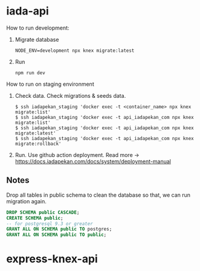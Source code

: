 # iada-api

How to run development:

1. Migrate database

    ```
    NODE_ENV=development npx knex migrate:latest
    ```

2. Run

    ```
    npm run dev
    ```

How to run on staging environment

1. Check data. Check migrations & seeds data.

    ```console
    $ ssh iadapekan_staging 'docker exec -t <container_name> npx knex migrate:list'
    $ ssh iadapekan_staging 'docker exec -t api_iadapekan_com npx knex migrate:list'
    $ ssh iadapekan_staging 'docker exec -t api_iadapekan_com npx knex migrate:latest'
    $ ssh iadapekan_staging 'docker exec -t api_iadapekan_com npx knex migrate:rollback'
    ```

2. Run. Use github action deployment. Read more -> https://docs.iadapekan.com/docs/system/deployment-manual


## Notes

Drop all tables in public schema to clean the database so that, we can run migration again.

```sql
DROP SCHEMA public CASCADE;
CREATE SCHEMA public;
-- for postgresql 9.3 or greater
GRANT ALL ON SCHEMA public TO postgres;
GRANT ALL ON SCHEMA public TO public;
```
# express-knex-api
